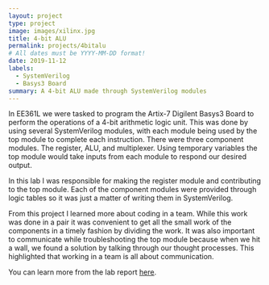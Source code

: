 ```yaml
---
layout: project
type: project
image: images/xilinx.jpg
title: 4-bit ALU
permalink: projects/4bitalu
# All dates must be YYYY-MM-DD format!
date: 2019-11-12
labels:
  - SystemVerilog
  - Basys3 Board
summary: A 4-bit ALU made through SystemVerilog modules
---
```


In EE361L we were tasked to program the Artix-7 Digilent Basys3 Board to perform the operations of a  4-bit arithmetic logic unit. This was done by using several SystemVerilog modules, with each module being used by the top module to complete each instruction. There were three component modules. The register, ALU, and multiplexer. Using temporary variables the top module would take inputs from each module to respond our desired output.

In this lab I was responsible for making the register module and contributing to the top module. Each of the component modules were provided through logic tables so it was just a matter of writing them in SystemVerilog. 

From this project I learned more about coding in a team. While this work was done in a pair it was convenient to get all the small work of the components in a timely fashion by dividing the work. It was also important to communicate while troubleshooting the top module because when we hit a wall, we found a solution by talking through our thought processes. This highlighted that working in a team is all about communication.

You can learn more from the lab report [here](https://docs.google.com/document/d/1DoBPEMk6vMrXUxi9jBiHtmAzu6Q2vhe9h8ekl286RD0/edit?usp=sharing).


